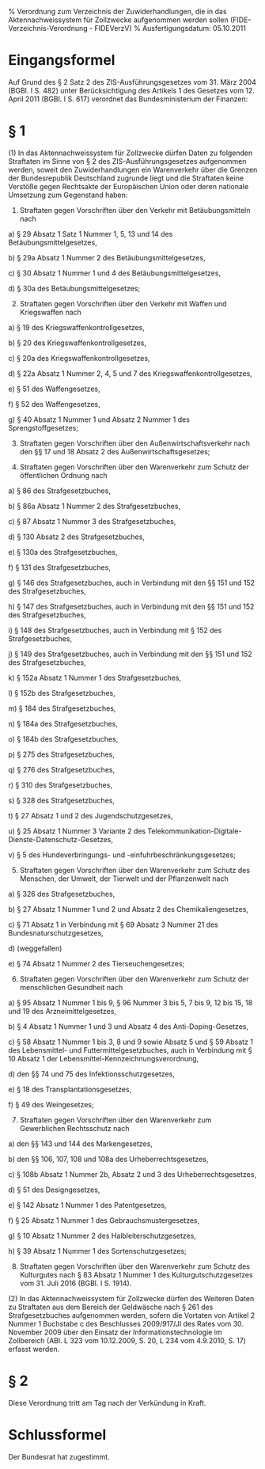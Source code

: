 % Verordnung zum Verzeichnis der Zuwiderhandlungen, die in das Aktennachweissystem für Zollzwecke aufgenommen werden sollen  (FIDE-Verzeichnis-Verordnung - FIDEVerzV)
% Ausfertigungsdatum: 05.10.2011
 
# Eingangsformel

Auf Grund des § 2 Satz 2 des ZIS-Ausführungsgesetzes vom 31. März 2004 (BGBl. I S. 482) unter Berücksichtigung des Artikels 1 des Gesetzes vom 12. April 2011 (BGBl. I S. 617) verordnet das Bundesministerium der Finanzen:

# § 1

(1) In das Aktennachweissystem für Zollzwecke dürfen Daten zu folgenden Straftaten im Sinne von § 2 des ZIS-Ausführungsgesetzes aufgenommen werden, soweit den Zuwiderhandlungen ein Warenverkehr über die Grenzen der Bundesrepublik Deutschland zugrunde liegt und die Straftaten keine Verstöße gegen Rechtsakte der Europäischen Union oder deren nationale Umsetzung zum Gegenstand haben:

1. Straftaten gegen Vorschriften über den Verkehr mit Betäubungsmitteln nach

a) § 29 Absatz 1 Satz 1 Nummer 1, 5, 13 und 14 des Betäubungsmittelgesetzes,

b) § 29a Absatz 1 Nummer 2 des Betäubungsmittelgesetzes,

c) § 30 Absatz 1 Nummer 1 und 4 des Betäubungsmittelgesetzes,

d) § 30a des Betäubungsmittelgesetzes;

2. Straftaten gegen Vorschriften über den Verkehr mit Waffen und Kriegswaffen nach

a) § 19 des Kriegswaffenkontrollgesetzes,

b) § 20 des Kriegswaffenkontrollgesetzes,

c) § 20a des Kriegswaffenkontrollgesetzes,

d) § 22a Absatz 1 Nummer 2, 4, 5 und 7 des Kriegswaffenkontrollgesetzes,

e) § 51 des Waffengesetzes,

f) § 52 des Waffengesetzes,

g) § 40 Absatz 1 Nummer 1 und Absatz 2 Nummer 1 des Sprengstoffgesetzes;

3. Straftaten gegen Vorschriften über den Außenwirtschaftsverkehr nach den §§ 17 und 18 Absatz 2 des Außenwirtschaftsgesetzes;

4. Straftaten gegen Vorschriften über den Warenverkehr zum Schutz der öffentlichen Ordnung nach

a) § 86 des Strafgesetzbuches,

b) § 86a Absatz 1 Nummer 2 des Strafgesetzbuches,

c) § 87 Absatz 1 Nummer 3 des Strafgesetzbuches,

d) § 130 Absatz 2 des Strafgesetzbuches,

e) § 130a des Strafgesetzbuches,

f) § 131 des Strafgesetzbuches,

g) § 146 des Strafgesetzbuches, auch in Verbindung mit den §§ 151 und 152 des Strafgesetzbuches,

h) § 147 des Strafgesetzbuches, auch in Verbindung mit den §§ 151 und 152 des Strafgesetzbuches,

i) § 148 des Strafgesetzbuches, auch in Verbindung mit § 152 des Strafgesetzbuches,

j) § 149 des Strafgesetzbuches, auch in Verbindung mit den §§ 151 und 152 des Strafgesetzbuches,

k) § 152a Absatz 1 Nummer 1 des Strafgesetzbuches,

l) § 152b des Strafgesetzbuches,

m) § 184 des Strafgesetzbuches,

n) § 184a des Strafgesetzbuches,

o) § 184b des Strafgesetzbuches,

p) § 275 des Strafgesetzbuches,

q) § 276 des Strafgesetzbuches,

r) § 310 des Strafgesetzbuches,

s) § 328 des Strafgesetzbuches,

t) § 27 Absatz 1 und 2 des Jugendschutzgesetzes,

u) § 25 Absatz 1 Nummer 3 Variante 2 des Telekommunikation-Digitale-Dienste-Datenschutz-Gesetzes,

v) § 5 des Hundeverbringungs- und -einfuhrbeschränkungsgesetzes;

5. Straftaten gegen Vorschriften über den Warenverkehr zum Schutz des Menschen, der Umwelt, der Tierwelt und der Pflanzenwelt nach

a) § 326 des Strafgesetzbuches,

b) § 27 Absatz 1 Nummer 1 und 2 und Absatz 2 des Chemikaliengesetzes,

c) § 71 Absatz 1 in Verbindung mit § 69 Absatz 3 Nummer 21 des Bundesnaturschutzgesetzes,

d) (weggefallen)

e) § 74 Absatz 1 Nummer 2 des Tierseuchengesetzes;

6. Straftaten gegen Vorschriften über den Warenverkehr zum Schutz der menschlichen Gesundheit nach

a) § 95 Absatz 1 Nummer 1 bis 9, § 96 Nummer 3 bis 5, 7 bis 9, 12 bis 15, 18 und 19 des Arzneimittelgesetzes,

b) § 4 Absatz 1 Nummer 1 und 3 und Absatz 4 des Anti-Doping-Gesetzes,

c) § 58 Absatz 1 Nummer 1 bis 3, 8 und 9 sowie Absatz 5 und § 59 Absatz 1 des Lebensmittel- und Futtermittelgesetzbuches, auch in Verbindung mit § 10 Absatz 1 der Lebensmittel-Kennzeichnungsverordnung,

d) den §§ 74 und 75 des Infektionsschutzgesetzes,

e) § 18 des Transplantationsgesetzes,

f) § 49 des Weingesetzes;

7. Straftaten gegen Vorschriften über den Warenverkehr zum Gewerblichen Rechtsschutz nach

a) den §§ 143 und 144 des Markengesetzes,

b) den §§ 106, 107, 108 und 108a des Urheberrechtsgesetzes,

c) § 108b Absatz 1 Nummer 2b, Absatz 2 und 3 des Urheberrechtsgesetzes,

d) § 51 des Designgesetzes,

e) § 142 Absatz 1 Nummer 1 des Patentgesetzes,

f) § 25 Absatz 1 Nummer 1 des Gebrauchsmustergesetzes,

g) § 10 Absatz 1 Nummer 2 des Halbleiterschutzgesetzes,

h) § 39 Absatz 1 Nummer 1 des Sortenschutzgesetzes;

8. Straftaten gegen Vorschriften über den Warenverkehr zum Schutz des Kulturgutes nach § 83 Absatz 1 Nummer 1 des Kulturgutschutzgesetzes vom 31. Juli 2016 (BGBl. I S. 1914).

(2) In das Aktennachweissystem für Zollzwecke dürfen des Weiteren Daten zu Straftaten aus dem Bereich der Geldwäsche nach § 261 des Strafgesetzbuches aufgenommen werden, sofern die Vortaten von Artikel 2 Nummer 1 Buchstabe c des Beschlusses 2009/917/JI des Rates vom 30. November 2009 über den Einsatz der Informationstechnologie im Zollbereich (ABl. L 323 vom 10.12.2009, S. 20, L 234 vom 4.9.2010, S. 17) erfasst werden.

# § 2

Diese Verordnung tritt am Tag nach der Verkündung in Kraft.

# Schlussformel

Der Bundesrat hat zugestimmt.
